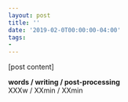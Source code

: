 ```yaml
---
layout: post
title: ''
date: '2019-02-0T00:00:00-04:00'
tags:
- 
--- 
```


[post content]

<!-- hyperlink bank -->


<!-- &#042; = asterisk -->
<!-- &#039; = single quote '-->

**words / writing / post-processing**  
XXXw / XXmin / XXmin